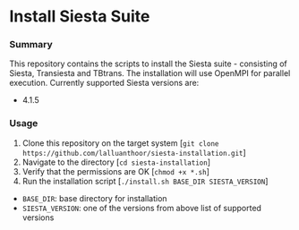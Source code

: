 # Install Siesta Suite

### Summary
This repository contains the scripts to install the Siesta suite - consisting of
Siesta, Transiesta and TBtrans. The installation will use OpenMPI for parallel
execution. Currently supported Siesta versions are:

- 4.1.5

### Usage
1. Clone this repository on the target system [`git clone https://github.com/lalluanthoor/siesta-installation.git`]
1. Navigate to the directory [`cd siesta-installation`]
1. Verify that the permissions are OK [`chmod +x *.sh`]
1. Run the installation script [`./install.sh BASE_DIR SIESTA_VERSION`]

- `BASE_DIR`: base directory for installation
- `SIESTA_VERSION`: one of the versions from above list of supported versions
